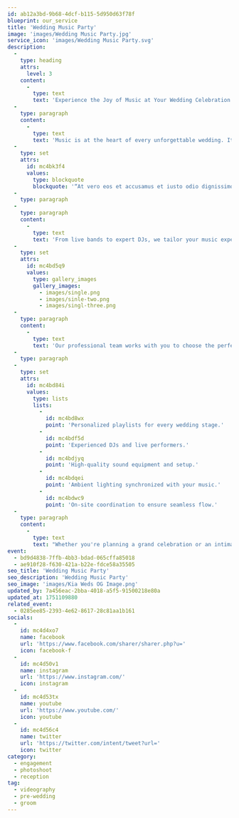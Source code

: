 ```yaml
---
id: ab12a3bd-9b68-4dcf-b115-5d950d63f78f
blueprint: our_service
title: 'Wedding Music Party'
image: 'images/Wedding Music Party.jpg'
service_icon: 'images/Wedding Music Party.svg'
description:
  -
    type: heading
    attrs:
      level: 3
    content:
      -
        type: text
        text: 'Experience the Joy of Music at Your Wedding Celebration'
  -
    type: paragraph
    content:
      -
        type: text
        text: 'Music is at the heart of every unforgettable wedding. It sets the tone, ignites the energy, and brings people together in joyful celebration. Whether you’re walking down the aisle or dancing the night away, our curated music experiences ensure every moment feels magical.'
  -
    type: set
    attrs:
      id: mc4bk3f4
      values:
        type: blockquote
        blockquote: '“At vero eos et accusamus et iusto odio dignissimos ducimus qui blanditiis praesentium voluptatum deleniti atque corrupti quos dolores.”'
  -
    type: paragraph
  -
    type: paragraph
    content:
      -
        type: text
        text: 'From live bands to expert DJs, we tailor your music experience to suit your style and preferences. We believe in creating a seamless soundtrack for your love story one that complements each transition, from ceremony to reception, and everything in between.'
  -
    type: set
    attrs:
      id: mc4bd5q9
      values:
        type: gallery_images
        gallery_images:
          - images/single.png
          - images/sinle-two.png
          - images/singl-three.png
  -
    type: paragraph
    content:
      -
        type: text
        text: 'Our professional team works with you to choose the perfect blend of genres, special requests, and crowd-pleasers. We don’t just play music — we create unforgettable moments through sound, rhythm, and emotion.'
  -
    type: paragraph
  -
    type: set
    attrs:
      id: mc4bd84i
      values:
        type: lists
        lists:
          -
            id: mc4bd8wx
            point: 'Personalized playlists for every wedding stage.'
          -
            id: mc4bdf5d
            point: 'Experienced DJs and live performers.'
          -
            id: mc4bdjyq
            point: 'High-quality sound equipment and setup.'
          -
            id: mc4bdqei
            point: 'Ambient lighting synchronized with your music.'
          -
            id: mc4bdwc9
            point: 'On-site coordination to ensure seamless flow.'
  -
    type: paragraph
    content:
      -
        type: text
        text: "Whether you're planning a grand celebration or an intimate gathering, we’ll help you turn your wedding into a beautiful harmony of love, laughter, and music. Let us help you create memories that will last a lifetime — because your love deserves the perfect soundtrack."
event:
  - bd9d4838-7ffb-4bb3-bdad-065cffa85018
  - ae910f28-f630-421a-b22e-fdce58a35505
seo_title: 'Wedding Music Party'
seo_description: 'Wedding Music Party'
seo_image: 'images/Kia Weds OG Image.png'
updated_by: 7a456eac-2bba-4018-a5f5-91500218e80a
updated_at: 1751109880
related_event:
  - 0285ee85-2393-4e62-8617-28c81aa1b161
socials:
  -
    id: mc4d4xo7
    name: facebook
    url: 'https://www.facebook.com/sharer/sharer.php?u='
    icon: facebook-f
  -
    id: mc4d50v1
    name: instagram
    url: 'https://www.instagram.com/'
    icon: instagram
  -
    id: mc4d53tx
    name: youtube
    url: 'https://www.youtube.com/'
    icon: youtube
  -
    id: mc4d56c4
    name: twitter
    url: 'https://twitter.com/intent/tweet?url='
    icon: twitter
category:
  - engagement
  - photoshoot
  - reception
tag:
  - videography
  - pre-wedding
  - groom
---
```

